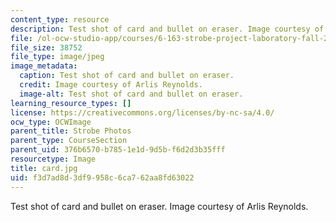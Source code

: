 ```yaml
---
content_type: resource
description: Test shot of card and bullet on eraser. Image courtesy of Arlis Reynolds.
file: /ol-ocw-studio-app/courses/6-163-strobe-project-laboratory-fall-2005/f3d7ad8d3df9958c6ca762aa8fd63022_card.jpg
file_size: 38752
file_type: image/jpeg
image_metadata:
  caption: Test shot of card and bullet on eraser.
  credit: Image courtesy of Arlis Reynolds.
  image-alt: Test shot of card and bullet on eraser.
learning_resource_types: []
license: https://creativecommons.org/licenses/by-nc-sa/4.0/
ocw_type: OCWImage
parent_title: Strobe Photos
parent_type: CourseSection
parent_uid: 376b6570-b785-1e1d-9d5b-f6d2d3b35fff
resourcetype: Image
title: card.jpg
uid: f3d7ad8d-3df9-958c-6ca7-62aa8fd63022
---
```

Test shot of card and bullet on eraser. Image courtesy of Arlis Reynolds.